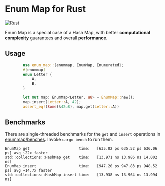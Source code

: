 # Enum Map for Rust
[![Rust](https://github.com/Pscheidl/enum-map/actions/workflows/rust.yml/badge.svg)](https://github.com/Pscheidl/enum-map/actions/workflows/rust.yml)

Enum Map is a special case of a Hash Map, with better **computational complexity** guarantees and overall **performance**.

## Usage

```rust
        use enum_map::{enummap, EnumMap, Enumerated};
        #[enummap]
        enum Letter {
            A,
            B,
        }

        let mut map: EnumMap<Letter, u8> = EnumMap::new();
        map.insert(Letter::A, 42);
        assert_eq!(Some(&42u8), map.get(Letter::A))
```

## Benchmarks

There are single-threaded benchmarks for the `get` and `insert` operations in [enummap/benches](enummap/benches/). Invoke `cargo bench` to run them.

```
EnumMap get                      time:   [635.02 ps 635.52 ps 636.06 ps] avg ~22x faster
std::collections::HashMap get    time:   [13.971 ns 13.986 ns 14.002 ns]
EnumMap insert                   time:   [947.20 ps 947.83 ps 948.52 ps] avg ~14,7x faster
std::collections::HashMap insert time:   [13.938 ns 13.964 ns 13.994 ns]
```
